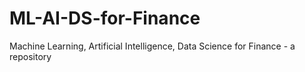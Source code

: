 # ML-AI-DS-for-Finance
Machine Learning, Artificial Intelligence, Data Science for Finance -  a repository
